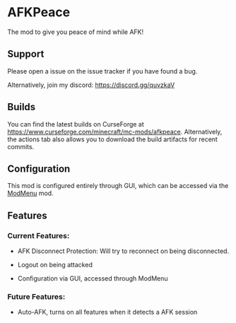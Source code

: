 # AFKPeace

The mod to give you peace of mind while AFK!

## Support
Please open a issue on the issue tracker if you have found a bug.

Alternatively, join my discord: https://discord.gg/quvzkaV

## Builds
You can find the latest builds on CurseForge at https://www.curseforge.com/minecraft/mc-mods/afkpeace.
Alternatively, the actions tab also allows you to download the build artifacts for recent commits.

## Configuration
This mod is configured entirely through GUI, which can be accessed via the [ModMenu](https://www.curseforge.com/minecraft/mc-mods/modmenu) mod.

## Features

### Current Features:
- AFK Disconnect Protection:  Will try to reconnect on being disconnected.

- Logout on being attacked

- Configuration via GUI, accessed through ModMenu

### Future Features:
- Auto-AFK, turns on all features when it detects a AFK session

